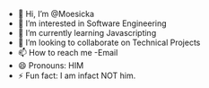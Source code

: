 - 👋 Hi, I’m @Moesicka
- 👀 I’m interested in Software Engineering
- 🌱 I’m currently learning Javascripting
- 💞️ I’m looking to collaborate on Technical Projects
- 📫 How to reach me -Email
- 😄 Pronouns: HIM
- ⚡ Fun fact: I am infact NOT him. 

<!---
Moesicka/Moesicka is a ✨ special ✨ repository because its `README.md` (this file) appears on your GitHub profile.
You can click the Preview link to take a look at your changes.
--->
